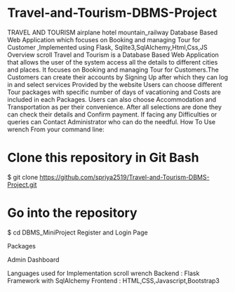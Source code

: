 # Travel-and-Tourism-DBMS-Project
TRAVEL AND TOURISM airplane hotel mountain_railway
Database Based Web Application which focuses on Booking and managing Tour for Customer ,Implemented using Flask, Sqlite3,SqlAlchemy,Html,Css,JS
Overview scroll
Travel and Tourism is a Database Based Web Application that allows the user of the system access all the details to different cities and places.
It focuses on Booking and managing Tour for Customers.The Customers can create their accounts by Signing Up after which they can log in and select services Provided by the website
Users can choose different Tour packages with specific number of days of vacationing and Costs are included in each Packages.
Users can also choose Accommodation and Transportation as per their convenience.
After all selections are done they can check their details and Confirm payment. If facing any Difficulties or queries can Contact Administrator who can do the needful.
How To Use wrench
From your command line:

# Clone this repository in Git Bash
$ git clone https://github.com/spriya2519/Travel-and-Tourism-DBMS-Project.git

# Go into the repository
$ cd DBMS_MiniProject
Register and Login Page
  

Packages
          

Admin Dashboard
  
  
Languages used for Implementation scroll wrench
Backend : Flask Framework with SqlAlchemy
Frontend : HTML,CSS,Javascript,Bootstrap3
    

